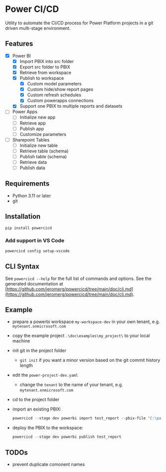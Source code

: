 # Power CI/CD

Utility to automate the CI/CD process for Power Platform projects in a git driven multi-stage environment.

## Features

- [x] Power BI
  - [x] Import PBIX into src folder
  - [x] Export src folder to PBIX
  - [x] Retrieve from workspace
  - [x] Publish to workspace
    - [x] Custom model parameters
    - [x] Custom hide/show report pages
    - [x] Custom refresh schedules
    - [x] Custom powerapps connections
  - [x] Support one PBIX to multiple reports and datasets
- [ ] Power Apps
  - [ ] Initialize new app
  - [ ] Retrieve app
  - [ ] Publish app
  - [ ] Customize parameters
- [ ] Sharepoint Tables
  - [ ] Initialize new table
  - [ ] Retrieve table (schema)
  - [ ] Publish table (schema)
  - [ ] Retrieve data
  - [ ] Publish data

## Requirements

- Python 3.11 or later
- git

## Installation

```powershell
pip install powercicd
```

### Add support in VS Code

```powershell
powercicd config setup-vscode
```

## CLI Syntax

See `powercicd --help` for the full list of commands and options.
See the generated documentation at [https://github.com/jeromerg/powercicd/tree/main/doc/cli.md](https://github.com/jeromerg/powercicd/tree/main/doc/cli.md).

## Example

- prepare a powerbi workspace `my-workspace-dev` in your own tenant, e.g. `mytenant.onmicrosoft.com`
- copy the example project `.\doc\examples\my_project\` to your local machine
- init git in the project folder
  - `git init` if you want a minor version based on the git commit history length 
- edit the `power-project-dev.yaml`
  - change the `tenant` to the name of your tenant, e.g. `mytenant.onmicrosoft.com`
- cd to the project folder
- import an existing PBIX:

  ```powershell
  powercicd --stage dev powerbi import test_report --pbix-file "C:\path\to\my_report.pbix"
  ```

- deploy the PBIX to the workspace:

  ```powershell
  powercicd --stage dev powerbi publish test_report
  ```

## TODOs

- prevent duplicate comonent names